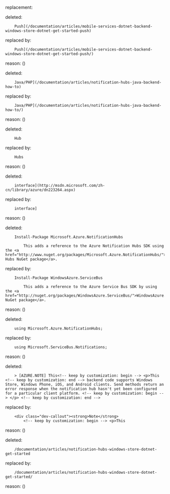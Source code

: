replacement:

deleted:

		Push](/documentation/articles/mobile-services-dotnet-backend-windows-store-dotnet-get-started-push)

replaced by:

		Push](/documentation/articles/mobile-services-dotnet-backend-windows-store-dotnet-get-started-push/)

reason: ()

deleted:

		Java/PHP](/documentation/articles/notification-hubs-java-backend-how-to)

replaced by:

		Java/PHP](/documentation/articles/notification-hubs-java-backend-how-to/)

reason: ()

deleted:

		Hub

replaced by:

		Hubs

reason: ()

deleted:

		interface](http://msdn.microsoft.com/zh-cn/library/azure/dn223264.aspx)

replaced by:

		interface]

reason: ()

deleted:

		Install-Package Microsoft.Azure.NotificationHubs
		 	
			This adds a reference to the Azure Notification Hubs SDK using the <a href="http://www.nuget.org/packages/Microsoft.Azure.NotificationHubs/">Microsoft.Azure.Notification Hubs NuGet package</a>.

replaced by:

		Install-Package WindowsAzure.ServiceBus
		 	
			This adds a reference to the Azure Service Bus SDK by using the <a href="http://nuget.org/packages/WindowsAzure.ServiceBus/">WindowsAzure.ServiceBus NuGet package</a>.

reason: ()

deleted:

		using Microsoft.Azure.NotificationHubs;

replaced by:

		using Microsoft.ServiceBus.Notifications;

reason: ()

deleted:

		> [AZURE.NOTE] This<!-- keep by customization: begin --> <p>This <!-- keep by customization: end --> backend code supports Windows Store, Windows Phone, iOS, and Android clients. Send methods return an error response when the notification hub hasn't yet been configured for a particular client platform. <!-- keep by customization: begin --> </p> <!-- keep by customization: end -->

replaced by:

		<div class="dev-callout"><strong>Note</strong> 
			<!-- keep by customization: begin --> <p>This

reason: ()

deleted:

		/documentation/articles/notification-hubs-windows-store-dotnet-get-started

replaced by:

		/documentation/articles/notification-hubs-windows-store-dotnet-get-started/

reason: ()

